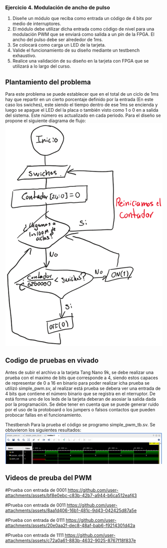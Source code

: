 ### Ejercicio 4. Modulación de ancho de pulso
1.  Diseñe un módulo que reciba como entrada un código de 4 bits por medio de interruptores.
2. El módulo debe utilizar dicha entrada como código de nivel para una modulación PWM que se enviará como salida a un pin de la FPGA. El ancho del pulso debe ser alrededor de 1ms.
3. Se colocará como carga un LED de la tarjeta.
4. Valide el funcionamiento de su diseño mediante un testbench exhaustivo.
5. Realice una validación de su diseño en la tarjeta con FPGA que se utilizará a lo largo del
 curso.

## Plantamiento del problema
 Para este problema se puede establecer que en el total de un ciclo de 1ms hay que repartir en un cierto porcentaje definido por la entrada (En este caso los swiches), este siendo el tiempo dentro de ese 1ms se encienda y luego se apague el LED del la placa o también visto como 1 o 0 en a salida del sistema. Este número es actualizado en cada periodo.
Para el diseño se propone el siguiente diagrama de flujo: 
![Diagrama de flujo para propuesta de programación](Diagrama_de_flujo.png)

 ## Codigo de pruebas en vivado 

 Antes de subir el archivo a la tarjeta Tang Nano 9k, se debe realizar una prueba con el maximo de bits que corresponde a 4, siendo estos capaces de representar de 0 a 16 en binario para poder realizar icha prueba se utilizó simple_pwm.sv, al realizar está prueba se debera ver una entrada de 4 bits que contiene el número binario que se registra en el nterruptor. De está forma uno de los leds de la tarjeta deberan de asosiar la salida dada por la programación. Se debe tener en cuenta que se puede generar ruido por el uso de la protoboard o los jumpers o falsos contactos que pueden probocar fallas en el funcionamiento.
 
Thestbensh 
Para la prueba el código se programo simple_pwm_tb.sv. Se obtuvieron los siguientes resultados:
![Resultados del testbench](pwm_tb.png)
 
## Videos de preuba del PWM
#Prueba con entrada de 0001
https://github.com/user-attachments/assets/bf8e0ebc-c83b-42b7-a944-b6ca512eaf43

#Prueba con entrada de 0011
https://github.com/user-attachments/assets/8aa1d406-16b1-481c-9d43-042425d87a5e

#Prueba con entrada de 0111
https://github.com/user-attachments/assets/20e0aa2f-dec8-48af-bab6-f9214301d42a

#Prueba con entrada de 1111
https://github.com/user-attachments/assets/c72a0a61-883b-4632-9025-8767f18f837e


